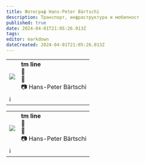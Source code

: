 ```yaml
---
title: Фотограф Hans-Peter Bärtschi
description: Транспорт, инфраструктура и мобилност
published: true
date: 2024-04-01T21:05:26.013Z
tags: 
editor: markdown
dateCreated: 2024-04-01T21:05:26.013Z
---
```


<!--следващ пост--> 
<div class="table-responsive"><table style="width:100%"><tr>
<td><img src="http://46.10.181.183:1518/trinmo/gallery/hans-peter-bartschi/SIK_03-032125.jpg"></td>
<td><b>tm line</b><br> 🚋 <a href=" "> </a> <br>📌 <br> 📷 Hans-Peter Bärtschi</td></tr>
  <td colspan=2 >ℹ️ </td></table></div>
  
<!--следващ пост--> 
<div class="table-responsive"><table style="width:100%"><tr>
<td><img src="http://46.10.181.183:1518/trinmo/gallery/hans-peter-bartschi/SIK_03-032126.jpg"></td>
<td><b>tm line</b><br> 🚋 <a href=" "> </a> <br>📌 <br> 📷 Hans-Peter Bärtschi</td></tr>
  <td colspan=2 >ℹ️ </td></table></div>